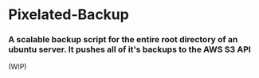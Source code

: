 # Pixelated-Backup
### A scalable backup script for the entire root directory of an ubuntu server. It pushes all of it's backups to the AWS S3 API

(WIP)
